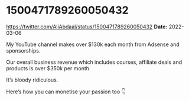 # 1500471789260050432
https://twitter.com/AliAbdaal/status/1500471789260050432
**Date:** 2022-03-06

My YouTube channel makes over $130k each month from Adsense and sponsorships.

Our overall business revenue which includes courses, affiliate deals and products is over $350k per month.

It’s bloody ridiculous.

Here’s how you can monetise your passion too 👇
